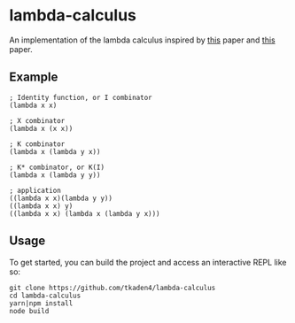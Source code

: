 # lambda-calculus

An implementation of the lambda calculus inspired by [this](http://www.cse.chalmers.se/research/group/logic/TypesSS05/Extra/geuvers.pdf) paper and
[this](https://ryanflannery.net/research/logic-notes/Barendregt-LambdaCalculus-Chap1-5.pdf) paper.

## Example

```
; Identity function, or I combinator
(lambda x x)

; X combinator
(lambda x (x x))

; K combinator
(lambda x (lambda y x))

; K* combinator, or K(I)
(lambda x (lambda y y))

; application
((lambda x x)(lambda y y))
((lambda x x) y)
((lambda x x) (lambda x (lambda y x)))
```

## Usage

To get started, you can build the project and access an interactive REPL like so:

```
git clone https://github.com/tkaden4/lambda-calculus
cd lambda-calculus
yarn|npm install
node build
```
